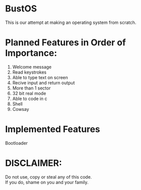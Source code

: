 # BustOS
This is our attempt at making an operating system from scratch.
# Planned Features in Order of Importance:
1. Welcome message
2. Read keystrokes
3. Able to type text on screen
4. Recive input and return output
5. More than 1 sector
6. 32 bit real mode
7. Able to code in c
8. Shell
9. Cowsay
# Implemented Features
Bootloader
# DISCLAIMER:
Do not use, copy or steal any of this code. <br>
If you do, shame on you and your family.
